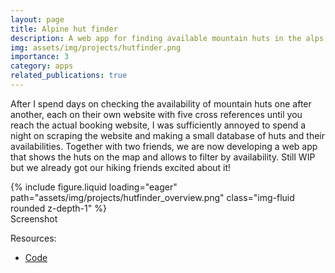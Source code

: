 ```yaml
---
layout: page
title: Alpine hut finder
description: A web app for finding available mountain huts in the alps
img: assets/img/projects/hutfinder.png
importance: 3
category: apps
related_publications: true
---
```


After I spend days on checking the availability of mountain huts one after another, each on their own website with five cross references until you reach the actual booking website, I was sufficiently annoyed to spend a night on scraping the website and making a small database of huts and their availabilities. Together with two friends, we are now developing a web app that shows the huts on the map and allows to filter by availability. Still WIP but we already got our hiking friends excited about it!

<div class="row mt-3">
    <div class="col-sm mt-3 mt-md-0">
        {% include figure.liquid loading="eager" path="assets/img/projects/hutfinder_overview.png" class="img-fluid rounded z-depth-1" %}
    </div>
</div>
<div class="caption">
    Screenshot
</div>

Resources:
* [Code](https://github.com/NinaWie/dav_hut_finder)

